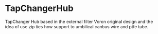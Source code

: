 # TapChangerHub
TapChanger Hub based in the external filter Voron original design and the idea of use zip ties how support to umbilical canbus wire and ptfe tube.
